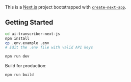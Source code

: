 This is a [Next.js](https://nextjs.org) project bootstrapped with [`create-next-app`](https://nextjs.org/docs/app/api-reference/cli/create-next-app).

## Getting Started

```bash
cd ai-transcriber-next-js
npm install
cp .env.example .env
# Edit the .env file with valid API keys
```

```bash
npm run dev
```

Build for production:

```bash
npm run build
```
